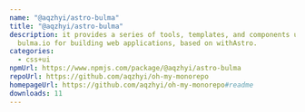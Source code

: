```yaml
---
name: "@aqzhyi/astro-bulma"
title: "@aqzhyi/astro-bulma"
description: it provides a series of tools, templates, and components using
  bulma.io for building web applications, based on withAstro.
categories:
  - css+ui
npmUrl: https://www.npmjs.com/package/@aqzhyi/astro-bulma
repoUrl: https://github.com/aqzhyi/oh-my-monorepo
homepageUrl: https://github.com/aqzhyi/oh-my-monorepo#readme
downloads: 11
---
```

